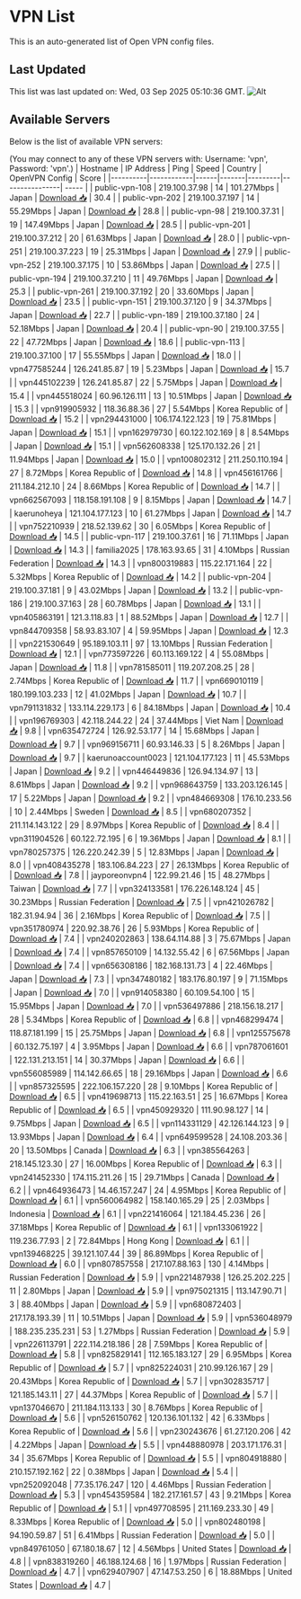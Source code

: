 # VPN List

This is an auto-generated list of Open VPN config files.

## Last Updated

This list was last updated on: Wed, 03 Sep 2025 05:10:36 GMT.
![Alt](https://repobeats.axiom.co/api/embed/186b98318ef1479477931607c1ad7d823f12451f.svg "Repobeats analytics image")

## Available Servers

Below is the list of available VPN servers:

(You may connect to any of these VPN servers with: Username: 'vpn', Password: 'vpn'.)
| Hostname | IP Address | Ping | Speed | Country | OpenVPN Config | Score |
|----------|------------|------|-------|---------|----------------| ----- |
| public-vpn-108 | 219.100.37.98 | 14 | 101.27Mbps | Japan | [Download 📥](./configs/server_0_JP.ovpn) | 30.4 |
| public-vpn-202 | 219.100.37.197 | 14 | 55.29Mbps | Japan | [Download 📥](./configs/server_1_JP.ovpn) | 28.8 |
| public-vpn-98 | 219.100.37.31 | 19 | 147.49Mbps | Japan | [Download 📥](./configs/server_2_JP.ovpn) | 28.5 |
| public-vpn-201 | 219.100.37.212 | 20 | 61.63Mbps | Japan | [Download 📥](./configs/server_3_JP.ovpn) | 28.0 |
| public-vpn-251 | 219.100.37.223 | 19 | 25.31Mbps | Japan | [Download 📥](./configs/server_4_JP.ovpn) | 27.9 |
| public-vpn-252 | 219.100.37.175 | 10 | 53.86Mbps | Japan | [Download 📥](./configs/server_5_JP.ovpn) | 27.5 |
| public-vpn-194 | 219.100.37.210 | 11 | 49.76Mbps | Japan | [Download 📥](./configs/server_6_JP.ovpn) | 25.3 |
| public-vpn-261 | 219.100.37.192 | 20 | 33.60Mbps | Japan | [Download 📥](./configs/server_7_JP.ovpn) | 23.5 |
| public-vpn-151 | 219.100.37.120 | 9 | 34.37Mbps | Japan | [Download 📥](./configs/server_8_JP.ovpn) | 22.7 |
| public-vpn-189 | 219.100.37.180 | 24 | 52.18Mbps | Japan | [Download 📥](./configs/server_9_JP.ovpn) | 20.4 |
| public-vpn-90 | 219.100.37.55 | 22 | 47.72Mbps | Japan | [Download 📥](./configs/server_10_JP.ovpn) | 18.6 |
| public-vpn-113 | 219.100.37.100 | 17 | 55.55Mbps | Japan | [Download 📥](./configs/server_11_JP.ovpn) | 18.0 |
| vpn477585244 | 126.241.85.87 | 19 | 5.23Mbps | Japan | [Download 📥](./configs/server_12_JP.ovpn) | 15.7 |
| vpn445102239 | 126.241.85.87 | 22 | 5.75Mbps | Japan | [Download 📥](./configs/server_13_JP.ovpn) | 15.4 |
| vpn445518024 | 60.96.126.111 | 13 | 10.51Mbps | Japan | [Download 📥](./configs/server_14_JP.ovpn) | 15.3 |
| vpn919905932 | 118.36.88.36 | 27 | 5.54Mbps | Korea Republic of | [Download 📥](./configs/server_15_KR.ovpn) | 15.2 |
| vpn294431000 | 106.174.122.123 | 19 | 75.81Mbps | Japan | [Download 📥](./configs/server_16_JP.ovpn) | 15.1 |
| vpn162979730 | 60.122.102.169 | 8 | 8.54Mbps | Japan | [Download 📥](./configs/server_17_JP.ovpn) | 15.1 |
| vpn562608338 | 125.170.132.26 | 21 | 11.94Mbps | Japan | [Download 📥](./configs/server_18_JP.ovpn) | 15.0 |
| vpn100802312 | 211.250.110.194 | 27 | 8.72Mbps | Korea Republic of | [Download 📥](./configs/server_19_KR.ovpn) | 14.8 |
| vpn456161766 | 211.184.212.10 | 24 | 8.66Mbps | Korea Republic of | [Download 📥](./configs/server_20_KR.ovpn) | 14.7 |
| vpn662567093 | 118.158.191.108 | 9 | 8.15Mbps | Japan | [Download 📥](./configs/server_21_JP.ovpn) | 14.7 |
| kaerunoheya | 121.104.177.123 | 10 | 61.27Mbps | Japan | [Download 📥](./configs/server_22_JP.ovpn) | 14.7 |
| vpn752210939 | 218.52.139.62 | 30 | 6.05Mbps | Korea Republic of | [Download 📥](./configs/server_23_KR.ovpn) | 14.5 |
| public-vpn-117 | 219.100.37.61 | 16 | 71.11Mbps | Japan | [Download 📥](./configs/server_24_JP.ovpn) | 14.3 |
| familia2025 | 178.163.93.65 | 31 | 4.10Mbps | Russian Federation | [Download 📥](./configs/server_25_RU.ovpn) | 14.3 |
| vpn800319883 | 115.22.171.164 | 22 | 5.32Mbps | Korea Republic of | [Download 📥](./configs/server_26_KR.ovpn) | 14.2 |
| public-vpn-204 | 219.100.37.181 | 9 | 43.02Mbps | Japan | [Download 📥](./configs/server_27_JP.ovpn) | 13.2 |
| public-vpn-186 | 219.100.37.163 | 28 | 60.78Mbps | Japan | [Download 📥](./configs/server_28_JP.ovpn) | 13.1 |
| vpn405863191 | 121.3.118.83 | 1 | 88.52Mbps | Japan | [Download 📥](./configs/server_29_JP.ovpn) | 12.7 |
| vpn844709358 | 58.93.83.107 | 4 | 59.95Mbps | Japan | [Download 📥](./configs/server_30_JP.ovpn) | 12.3 |
| vpn221530649 | 95.189.103.11 | 97 | 13.10Mbps | Russian Federation | [Download 📥](./configs/server_31_RU.ovpn) | 12.1 |
| vpn773597226 | 60.113.169.122 | 4 | 55.08Mbps | Japan | [Download 📥](./configs/server_32_JP.ovpn) | 11.8 |
| vpn781585011 | 119.207.208.25 | 28 | 2.74Mbps | Korea Republic of | [Download 📥](./configs/server_33_KR.ovpn) | 11.7 |
| vpn669010119 | 180.199.103.233 | 12 | 41.02Mbps | Japan | [Download 📥](./configs/server_34_JP.ovpn) | 10.7 |
| vpn791131832 | 133.114.229.173 | 6 | 84.18Mbps | Japan | [Download 📥](./configs/server_35_JP.ovpn) | 10.4 |
| vpn196769303 | 42.118.244.22 | 24 | 37.44Mbps | Viet Nam | [Download 📥](./configs/server_36_VN.ovpn) | 9.8 |
| vpn635472724 | 126.92.53.177 | 14 | 15.68Mbps | Japan | [Download 📥](./configs/server_37_JP.ovpn) | 9.7 |
| vpn969156711 | 60.93.146.33 | 5 | 8.26Mbps | Japan | [Download 📥](./configs/server_38_JP.ovpn) | 9.7 |
| kaerunoaccount0023 | 121.104.177.123 | 11 | 45.53Mbps | Japan | [Download 📥](./configs/server_39_JP.ovpn) | 9.2 |
| vpn446449836 | 126.94.134.97 | 13 | 8.61Mbps | Japan | [Download 📥](./configs/server_40_JP.ovpn) | 9.2 |
| vpn968643759 | 133.203.126.145 | 17 | 5.22Mbps | Japan | [Download 📥](./configs/server_41_JP.ovpn) | 9.2 |
| vpn484669308 | 176.10.233.56 | 10 | 2.44Mbps | Sweden | [Download 📥](./configs/server_42_SE.ovpn) | 8.5 |
| vpn680207352 | 211.114.143.122 | 29 | 8.97Mbps | Korea Republic of | [Download 📥](./configs/server_43_KR.ovpn) | 8.4 |
| vpn311904526 | 60.122.72.195 | 6 | 19.36Mbps | Japan | [Download 📥](./configs/server_44_JP.ovpn) | 8.1 |
| vpn780257375 | 126.220.242.39 | 5 | 12.83Mbps | Japan | [Download 📥](./configs/server_45_JP.ovpn) | 8.0 |
| vpn408435278 | 183.106.84.223 | 27 | 26.13Mbps | Korea Republic of | [Download 📥](./configs/server_46_KR.ovpn) | 7.8 |
| jayporeonvpn4 | 122.99.21.46 | 15 | 48.27Mbps | Taiwan | [Download 📥](./configs/server_47_TW.ovpn) | 7.7 |
| vpn324133581 | 176.226.148.124 | 45 | 30.23Mbps | Russian Federation | [Download 📥](./configs/server_48_RU.ovpn) | 7.5 |
| vpn421026782 | 182.31.94.94 | 36 | 2.16Mbps | Korea Republic of | [Download 📥](./configs/server_49_KR.ovpn) | 7.5 |
| vpn351780974 | 220.92.38.76 | 26 | 5.93Mbps | Korea Republic of | [Download 📥](./configs/server_50_KR.ovpn) | 7.4 |
| vpn240202863 | 138.64.114.88 | 3 | 75.67Mbps | Japan | [Download 📥](./configs/server_51_JP.ovpn) | 7.4 |
| vpn857650109 | 14.132.55.42 | 6 | 67.56Mbps | Japan | [Download 📥](./configs/server_52_JP.ovpn) | 7.4 |
| vpn656308186 | 182.168.131.73 | 4 | 22.46Mbps | Japan | [Download 📥](./configs/server_53_JP.ovpn) | 7.3 |
| vpn347480182 | 183.176.80.197 | 9 | 71.15Mbps | Japan | [Download 📥](./configs/server_54_JP.ovpn) | 7.0 |
| vpn914058380 | 60.109.54.100 | 15 | 15.95Mbps | Japan | [Download 📥](./configs/server_55_JP.ovpn) | 7.0 |
| vpn536497886 | 218.156.18.217 | 28 | 5.34Mbps | Korea Republic of | [Download 📥](./configs/server_56_KR.ovpn) | 6.8 |
| vpn468299474 | 118.87.181.199 | 15 | 25.75Mbps | Japan | [Download 📥](./configs/server_57_JP.ovpn) | 6.8 |
| vpn125575678 | 60.132.75.197 | 4 | 3.95Mbps | Japan | [Download 📥](./configs/server_58_JP.ovpn) | 6.6 |
| vpn787061601 | 122.131.213.151 | 14 | 30.37Mbps | Japan | [Download 📥](./configs/server_59_JP.ovpn) | 6.6 |
| vpn556085989 | 114.142.66.65 | 18 | 29.16Mbps | Japan | [Download 📥](./configs/server_60_JP.ovpn) | 6.6 |
| vpn857325595 | 222.106.157.220 | 28 | 9.10Mbps | Korea Republic of | [Download 📥](./configs/server_61_KR.ovpn) | 6.5 |
| vpn419698713 | 115.22.163.51 | 25 | 16.67Mbps | Korea Republic of | [Download 📥](./configs/server_62_KR.ovpn) | 6.5 |
| vpn450929320 | 111.90.98.127 | 14 | 9.75Mbps | Japan | [Download 📥](./configs/server_63_JP.ovpn) | 6.5 |
| vpn114331129 | 42.126.144.123 | 9 | 13.93Mbps | Japan | [Download 📥](./configs/server_64_JP.ovpn) | 6.4 |
| vpn649599528 | 24.108.203.36 | 20 | 13.50Mbps | Canada | [Download 📥](./configs/server_65_CA.ovpn) | 6.3 |
| vpn385564263 | 218.145.123.30 | 27 | 16.00Mbps | Korea Republic of | [Download 📥](./configs/server_66_KR.ovpn) | 6.3 |
| vpn241452330 | 174.115.211.26 | 15 | 29.71Mbps | Canada | [Download 📥](./configs/server_67_CA.ovpn) | 6.2 |
| vpn464936473 | 14.46.157.247 | 24 | 4.95Mbps | Korea Republic of | [Download 📥](./configs/server_68_KR.ovpn) | 6.1 |
| vpn560064982 | 158.140.165.29 | 25 | 2.03Mbps | Indonesia | [Download 📥](./configs/server_69_ID.ovpn) | 6.1 |
| vpn221416064 | 121.184.45.236 | 26 | 37.18Mbps | Korea Republic of | [Download 📥](./configs/server_70_KR.ovpn) | 6.1 |
| vpn133061922 | 119.236.77.93 | 2 | 72.84Mbps | Hong Kong | [Download 📥](./configs/server_71_HK.ovpn) | 6.1 |
| vpn139468225 | 39.121.107.44 | 39 | 86.89Mbps | Korea Republic of | [Download 📥](./configs/server_72_KR.ovpn) | 6.0 |
| vpn807857558 | 217.107.88.163 | 130 | 4.14Mbps | Russian Federation | [Download 📥](./configs/server_73_RU.ovpn) | 5.9 |
| vpn221487938 | 126.25.202.225 | 11 | 2.80Mbps | Japan | [Download 📥](./configs/server_74_JP.ovpn) | 5.9 |
| vpn975021315 | 113.147.90.71 | 3 | 88.40Mbps | Japan | [Download 📥](./configs/server_75_JP.ovpn) | 5.9 |
| vpn680872403 | 217.178.193.39 | 11 | 10.51Mbps | Japan | [Download 📥](./configs/server_76_JP.ovpn) | 5.9 |
| vpn536048979 | 188.235.235.231 | 53 | 1.27Mbps | Russian Federation | [Download 📥](./configs/server_77_RU.ovpn) | 5.9 |
| vpn226113791 | 222.114.218.186 | 28 | 7.59Mbps | Korea Republic of | [Download 📥](./configs/server_78_KR.ovpn) | 5.8 |
| vpn825829141 | 112.165.183.127 | 29 | 6.95Mbps | Korea Republic of | [Download 📥](./configs/server_79_KR.ovpn) | 5.7 |
| vpn825224031 | 210.99.126.167 | 29 | 20.43Mbps | Korea Republic of | [Download 📥](./configs/server_80_KR.ovpn) | 5.7 |
| vpn302835717 | 121.185.143.11 | 27 | 44.37Mbps | Korea Republic of | [Download 📥](./configs/server_81_KR.ovpn) | 5.7 |
| vpn137046670 | 211.184.113.133 | 30 | 8.76Mbps | Korea Republic of | [Download 📥](./configs/server_82_KR.ovpn) | 5.6 |
| vpn526150762 | 120.136.101.132 | 42 | 6.33Mbps | Korea Republic of | [Download 📥](./configs/server_83_KR.ovpn) | 5.6 |
| vpn230243676 | 61.27.120.206 | 42 | 4.22Mbps | Japan | [Download 📥](./configs/server_84_JP.ovpn) | 5.5 |
| vpn448880978 | 203.171.176.31 | 34 | 35.67Mbps | Korea Republic of | [Download 📥](./configs/server_85_KR.ovpn) | 5.5 |
| vpn804918880 | 210.157.192.162 | 22 | 0.38Mbps | Japan | [Download 📥](./configs/server_86_JP.ovpn) | 5.4 |
| vpn252092048 | 77.35.176.247 | 120 | 4.46Mbps | Russian Federation | [Download 📥](./configs/server_87_RU.ovpn) | 5.3 |
| vpn454359584 | 182.217.161.57 | 43 | 9.21Mbps | Korea Republic of | [Download 📥](./configs/server_88_KR.ovpn) | 5.1 |
| vpn497708595 | 211.169.233.30 | 49 | 8.33Mbps | Korea Republic of | [Download 📥](./configs/server_89_KR.ovpn) | 5.0 |
| vpn802480198 | 94.190.59.87 | 51 | 6.41Mbps | Russian Federation | [Download 📥](./configs/server_90_RU.ovpn) | 5.0 |
| vpn849761050 | 67.180.18.67 | 12 | 4.56Mbps | United States | [Download 📥](./configs/server_91_US.ovpn) | 4.8 |
| vpn838319260 | 46.188.124.68 | 16 | 1.97Mbps | Russian Federation | [Download 📥](./configs/server_92_RU.ovpn) | 4.7 |
| vpn629407907 | 47.147.53.250 | 6 | 18.88Mbps | United States | [Download 📥](./configs/server_93_US.ovpn) | 4.7 |

